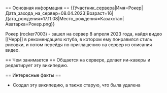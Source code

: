 == Основная информация ==
{{Участник_сервера|Имя=Рокер|Дата_захода_на_сервер=08.04.2023|Возраст=16|Дата_рождения=17.11.08|Место_рождения=Казахстан|Аватарка=Рокер.png}}

Рокер (rocker7003) - зашел на сервер 8 апреля 2023 года, найдя видео [[Черр]] в рекомендациях ютуба, в котором ему понравился стиль рисовки, и потом перейдя по приглашению на сервер из описания видео.

== Чем занимается ==
Общается на сервере, делает ии-каверы и редактирует эту википедию.

== Интересные факты ==

* Создал эту википедию, а также старую, что была удалена
 